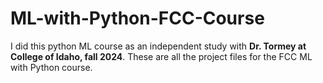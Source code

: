 # ML-with-Python-FCC-Course
I did this python ML course as an independent study with **Dr. Tormey at College of Idaho, fall 2024**. These are all the project files for the FCC ML with Python course.
